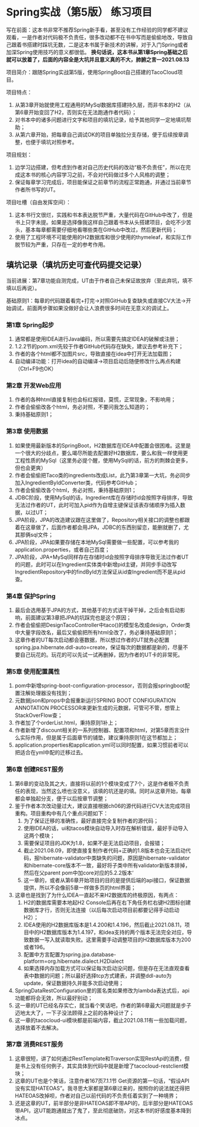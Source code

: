 # Spring实战（第5版） 练习项目
写在前面：这本书非常不推荐Spring新手看，甚至没有工作经验的同学都不建议观看，一是作者对代码极不负责任，很多改动都不在书中写而是偷偷地改，导致自己跟着书搭建时踩坑无数，二是这本书属于新技术的讲解，对于入门Spring或者加深Spring使用技巧的意义都很低。
**换句话说，这本书从第1章Spring基础之后就可以放着了，后面的内容全是大坑并且意义真的不大，肺腑之言—2021.08.13**

项目简介：跟随Spring实战第5版，使用SpringBoot自己搭建的TacoCloud项目。

项目特点：

1. 从第3章开始就使用工程通用的MySql数据库搭建持久层，而非书本的H2（从第6章开始变回了H2，否则实在无法跑通作者代码）；
2. 对书本中的诸多问题进行文字和项目的填坑记录，给予其他同学一定地填坑帮助；
3. 从第六章开始，把每章自己调试OK的项目单独拉分支存储，便于后续按章调整，也便于填坑对照参考。

项目规划：
1. 边学习边搭建，但考虑到作者对自己历史代码的改动“极不负责任”，所以在完成这本书的核心内容学习之前，不会对代码做过多个人风格的调整；
2. 保证每章学习完成后，项目能保证之前章节的流程正常跑通，并通过当前章节作者所书写的UT。

项目吐槽（自由发挥空间）： 
1. 这本书行文很烂，实践和书本表达脱节严重，大量代码在GitHub中改了，但是书上只字未提。如果是选择像我这样自己跟着书本从头搭建项目，会吃不少苦头，基本每章都需要仔细地看哪些类在GitHub中改过，然后更新代码；
2. 使用了工程环境不可能使用的H2数据库和很少使用的thymeleaf，和实际工作脱节较为严重，只存在一定的参考作用。

## 填坑记录（填坑历史可查代码提交记录）
当前进展：第7章功能自测完成，UT由于作者自己未保证故放弃（至此弃坑，填不填以后再说）。

基础原则1：每章的代码跟着看完+打完->对照GitHub复查缺失或直接CV大法->开始调试，前面两步骤如果没做好会让人浪费很多时间在无意义的调试上。
### 第1章 Spring起步
1. 通常都是使用IDEA进行Java编码，所以需要先搞定IDEA的破解或注册；
2. 1.2.2节的pom.xml先较于作者GitHub代码存在缺失，建议去参考补充下；
3. 作者的各个html都不加图片src，导致直接在idea中打开无法加载图；
4. 自动编译功能：打开idea的自动编译->项目启动后随便修改什么再点构建（Ctrl+F9也OK）
### 第2章 开发Web应用
1. 作者的各种html直接复制也会标红报错，莫慌，正常现象，不影响用；
2. 作者会偷偷改各个html，务必对照，不要问我怎么知道的；
3. 秉持基础原则1；
### 第3章 使用数据
1. 如果使用最新版本的SpringBoot，H2数据库在IDEA中配置会很困难。这里是一个很大的分歧点，要么竭尽所能去配置好H2数据库，要么和我一样使用更工程性质的MySql（这里务必提个醒，使用MySql的话，前方的荆棘会更多，但也会更爽）
2. 作者会偷偷把Taco类的ingredients改成List<Ingredient>，此乃第3章第一大坑，务必同步加入IngredientByIdConverter类，代码参考GitHub；
3. 作者会偷偷改各个html，务必对照，秉持基础原则1；
4. JDBC阶段，使用MySql的话，Ingredient库在存储时id会按照字母排序，导致无法过作者的UT，此时可加入pid作为自增主键保证该表存储顺序为插入数据，以过UT；
5. JPA阶段，JPA的改造建议跟在这里做了，Repository相关接口的调整也都跟着在这章做了，后面作者都会用JPA，JDBC的东西别留恋，能删就删了，尤其那俩sql文件；
6. JPA阶段，JPA如果要存储在本地MySql需要做一些配置，可以参考我的application.properties，或者自己百度；
7. JPA阶段，JPA+MySql同样存在存储时id会按照字母排序导致无法过作者UT的问题，此时可以在Ingredient实体类中新增pid主键，并同步手动改写IngredientRepository中的findById方法保证从id查Ingredient而不是从pid查。
### 第4章 保护Spring
1. 最后会选用基于JPA的方式，其他基于的方式该干掉干掉，之后会有启动影响，前面建议第3章把JPA的坑踩完也是这个原因；
2. 作者会偷偷把DesignTacoController中taco()的模型名改成design，Order类中大量字段改名，最后又偷偷把所有html全改了，务必秉持基础原则1；
3. 这章作者的UT每次启动都会塞数据，所以想过作者的UT就务必配置spring.jpa.hibernate.ddl-auto=create，保证每次的数据都是新的，尽量不要自己玩花的。玩花的可以先试一试再删掉，因为作者的UT卡的非常死。
### 第5章 使用配置属性
1. pom中新增spring-boot-configuration-processor，否则会报springboot配置注解处理器没有找到；
2. 元数据json和props中会报重新运行SPRING BOOT CONFIGURATION ANNOTATION PROCESSOR来更新生成的元数据，可管可不管，想管上StackOverFlow查；
3. 作者加了个orderList.html，秉持原则1补上；
4. 作者新增了discount相关的一系列控制器、配置项和html，对第5章而言没什么实际作用，但是属于后面章节的铺垫，建议秉持原则1在这节都加上；
5. application.properties和application.yml可以同时配置，如果习惯前者可以把适合在yml中配的迁移过去。
### 第6章 创建REST服务
1. 第6章的变动及其之大，直接将以前的1个模块变成了7个，这是作者极不负责任的表现，当然这么喷也没意义，该填的坑还是的填。同时从这章开始，每章都会单独起分支，便于以后按章节调整；
2. 鉴于作者本次改动量过大，建议直接根据ch06的源代码进行CV大法完成项目重构。项目重构中有几个重点问题如下：
    1. 为了保证迁移的准确性，最好直接完全复制作者的源代码；
    2. 使用IDEA的话，ui和tacos模块自动导入时存在解析错误，最好手动导入这两个模块；
    3. 需要保证项目的JDK为1.8，如果不是无法启动项目，会报错；
    4. 截止2021.08.09，即使直接复制作者代码+正确的1.8版本也会无法启动代码，报hibernate-validator中类缺失的问题，原因是hibernate-validator和hibernate-core版本不一致，最好将子类中所有validator新版本排掉，然后在父parent pom中加core对应的5.2.2版本‘
    5. 这一章的，或者从第6章开始项目的目的是提供后端的api接口，保证数据提供，所以不会像前5章一样做多页的html界面；
3. 这章也是找到了为什么IDEA一直起不来H2数据库的终极原因，有两点：
    1. H2的数据库需要本地起H2 Console后再在右下角任务栏右键H2图标创建数据库才行，否则无法连接（以后每次启动项目前都要记得手动启动H2）；
    2. IDEA使用的H2数据库版本是1.4.200和1.4.196，然后截止2021.08.11，项目中的H2数据库版本为1.4.197，和idea支持的两个版本无法完全对应，导致数据一写入就读取失败。这里需要手动调整项目的H2数据库版本为200或者196。
    3. 配置中方言配置为spring.jpa.database-platform=org.hibernate.dialect.H2Dialect
    4. 如果选择内存加载方式可以保证每次启动没问题，但是存在无法直观查看表中数据的问题；所以最好选择tcp方式建表，并调整ddl-auto为update，保证数据持久并能多次启动使用；
4. SpringDataRestConfiguration里的匿名类如果修改为lambda表达式后，api功能都将会无效，所以最好别动；
5. 这一章的UT已经名存实亡，就当看个笑话吧，作者的第6章最大问题就是步子迈地太大了，一下子没法顾得上之前的各种设计了；
6. 这一章的tacocloud-ui模块都是前端内容，截止2021.08.11有一些加载问题，选择放着不去解决。
### 第7章 消费REST服务
1. 这章很短，讲了如何通过RestTemplate和Traverson实现RestApi的消费，但是书上没有任何例子，其实具体到代码中就是新增了tacocloud-restclient模块；
2. 这章的UT也是个笑话，注意作者167页7.1.1节 Get资源的第一句话，“假设API没有实现HATEOAS”。我寻思大家都是第6章过来的，按照你的说法就还得把HATEOAS改掉呗，作者对自己以前代码的不负责任着实到了一种境界；
3. 还是这章的UT，前半部分是非HATEOAS即不带API的，后半部分是HATEOAS带API，这UT能跑通就出了鬼了，至此彻底破防，对这本书的好感度基本降到冰点。